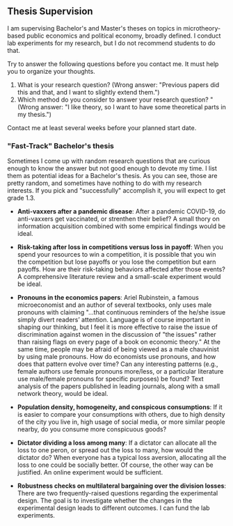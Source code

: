 ## Thesis Supervision

I am supervising Bachelor's and Master's theses on topics in microtheory-based public economics and political economy, broadly defined. I conduct lab experiments for my research, but I do not recommend students to do that. 

Try to answer the following questions before you contact me. It must help you to organize your thoughts.

1. What is your research question? (Wrong answer: "Previous papers did this and that, and I want to slightly extend them.")
2. Which method do you consider to answer your research question? " (Wrong answer: "I like theory, so I want to have some theoretical parts in my thesis.")

Contact me at least several weeks before your planned start date. 


### "Fast-Track" Bachelor's thesis

Sometimes I come up with random research questions that are curious enough to know the answer but not good enough to devote my time. I list them as potential ideas for a Bachelor's thesis. As you can see, those are pretty random, and sometimes have nothing to do with my research interests. If you pick and "successfully" accomplish it, you will expect to get grade 1.3.

- **Anti-vaxxers after a pandemic disease**: After a pandemic COVID-19, do anti-vaxxers get vaccinated, or strenthen their belief? A small thory on information acquisition combined with some empirical findings would be ideal.

- **Risk-taking after loss in competitions versus loss in payoff**: When you spend your resources to win a competition, it is possible that you win the competition but lose payoffs or you lose the competition but earn payoffs. How are their risk-taking behaviors affected after those events? A comprehensive literature review and a small-scale experiment would be ideal.

- **Pronouns in the economics papers**: Ariel Rubinstein, a famous microeconomist and an author of several textbooks, only uses male pronouns with claiming "...that continuous reminders of the he/she issue simply divert readers’ attention. Language is of course important in shaping our thinking, but I feel it is more effective to raise the issue of discrimination against women in the discussion of "the issues" rather than raising flags on every page of a book on economic theory." At the same time, people may be afraid of being viewed as a male chauvinist by using male pronouns. How do economists use pronouns, and how does that pattern evolve over time? Can any interesting patterns (e.g., female authors use female pronouns more/less, or a particular literature use male/female pronouns for specific purposes) be found? Text analysis of the papers published in leading journals, along with a small network theory, would be ideal.

- **Population density, homogeneity, and conspicous consumptions**: If it is easier to compare your consumptions with others, due to high density of the city you live in, high usage of social media, or more similar people nearby, do you consume more conspicuous goods? 

- **Dictator dividing a loss among many**: If a dictator can allocate all the loss to one peron, or spread out the loss to many, how would the dictator do? When everyone has a typical loss aversion, allocating all the loss to one could be socially better. Of course, the other way can be justified. An online experiment would be sufficient.

- **Robustness checks on multilateral bargaining over the division losses**: There are two frequently-raised questions regarding the experimental design. The goal is to investigate whether the changes in the experimental design leads to different outcomes. I can fund the lab experiments. 
